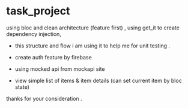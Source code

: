 # task_project

using bloc and clean architecture (feature first) , using get_it to create dependency injection, 

- this structure and flow i am using it to help me for unit testing  .

- create auth feature by firebase 
- using mocked api from mockapi site 

- view simple list of items  & item details (can set current item by bloc state)

thanks for your consideration . 
